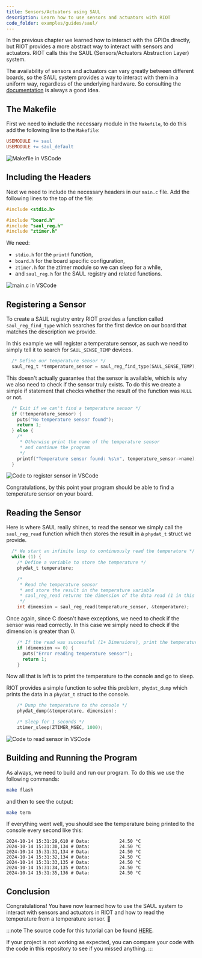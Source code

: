 ```yaml
---
title: Sensors/Actuators using SAUL
description: Learn how to use sensors and actuators with RIOT
code_folder: examples/guides/saul/
---
```


In the previous chapter we learned how to interact with the GPIOs directly,
but RIOT provides a more abstract way to interact with sensors and actuators.
RIOT calls this the SAUL (Sensors/Actuators Abstraction Layer) system.

The availability of sensors and actuators can vary greatly between different boards,
so the SAUL system provides a way to interact with them in a uniform way,
regardless of the underlying hardware.
So consulting the [documentation](https://doc.riot-os.org/group__drivers__saul.html)
is always a good idea.

## The Makefile

First we need to include the necessary module in the `Makefile`, to do this
add the following line to the `Makefile`:

```makefile
USEMODULE += saul
USEMODULE += saul_default
```

![Makefile in VSCode](img/saul/01_makefile.png)

## Including the Headers

Next we need to include the necessary headers in our `main.c` file.
Add the following lines to the top of the file:

```c
#include <stdio.h>

#include "board.h"
#include "saul_reg.h"
#include "ztimer.h"
```

We need:
- `stdio.h` for the `printf` function,
- `board.h` for the board specific configuration,
- `ztimer.h` for the ztimer module so we can sleep for a while,
- and `saul_reg.h` for the SAUL registry and related functions.


![main.c in VSCode](img/saul/02_main_c.png)

## Registering a Sensor

To create a SAUL registry entry RIOT provides a function called `saul_reg_find_type`
which searches for the first device on our board that matches the description we provide.

In this example we will register a temperature sensor, as such we need to simply tell it to
search for `SAUL_SENSE_TEMP` devices.

```c
  /* Define our temperature sensor */
  saul_reg_t *temperature_sensor = saul_reg_find_type(SAUL_SENSE_TEMP);
```

This doesn't actually guarantee that the sensor is available, which is why we also need to
check if the sensor truly exists. To do this we create a simple if statement that checks
whether the result of the function was `NULL` or not.

```c
  /* Exit if we can't find a temperature sensor */
  if (!temperature_sensor) {
    puts("No temperature sensor found");
    return 1;
  } else {
    /*
     * Otherwise print the name of the temperature sensor
     * and continue the program
     */
    printf("Temperature sensor found: %s\n", temperature_sensor->name);
  }
```

![Code to register sensor in VSCode](img/saul/03_register.png)

Congratulations, by this point your program should be able to find
a temperature sensor on your board.

## Reading the Sensor

Here is where SAUL really shines,
to read the sensor we simply call the `saul_reg_read` function
which then stores the result in a `phydat_t` struct we provide.

```c
  /* We start an infinite loop to continuously read the temperature */
  while (1) {
    /* Define a variable to store the temperature */
    phydat_t temperature;

    /*
     * Read the temperature sensor
     * and store the result in the temperature variable
     * saul_reg_read returns the dimension of the data read (1 in this case)
     */
    int dimension = saul_reg_read(temperature_sensor, &temperature);
```

Once again, since C doesn't have exceptions,
we need to check if the sensor was read correctly.
In this case we simply need to check if the dimension is greater than 0.

```c
    /* If the read was successful (1+ Dimensions), print the temperature */
    if (dimension <= 0) {
      puts("Error reading temperature sensor");
      return 1;
    }
```

Now all that is left is to print the temperature to the console and go to sleep.

RIOT provides a simple function to solve this problem,
`phydat_dump` which prints the data in a `phydat_t` struct to the console.

```c
    /* Dump the temperature to the console */
    phydat_dump(&temperature, dimension);

    /* Sleep for 1 seconds */
    ztimer_sleep(ZTIMER_MSEC, 1000);
```

![Code to read sensor in VSCode](img/saul/04_read.png)

## Building and Running the Program

As always, we need to build and run our program.
To do this we use the following commands:

```bash
make flash
```

and then to see the output:

```bash
make term
```

If everything went well,
you should see the temperature being printed to the console every second like this:

```log
2024-10-14 15:31:29,610 # Data:           24.50 °C
2024-10-14 15:31:30,134 # Data:           24.50 °C
2024-10-14 15:31:31,134 # Data:           24.50 °C
2024-10-14 15:31:32,134 # Data:           24.50 °C
2024-10-14 15:31:33,135 # Data:           24.50 °C
2024-10-14 15:31:34,135 # Data:           24.50 °C
2024-10-14 15:31:35,136 # Data:           24.50 °C
```

## Conclusion

Congratulations! You have now learned how to use the SAUL system
to interact with sensors and actuators in RIOT
and how to read the temperature from a temperature sensor. 🎉

:::note
The source code for this tutorial can be found
[HERE](https://github.com/RIOT-OS/RIOT/tree/master/examples/guides/saul).

If your project is not working as expected, you can compare your code
with the code in this repository to see if you missed anything.
:::
